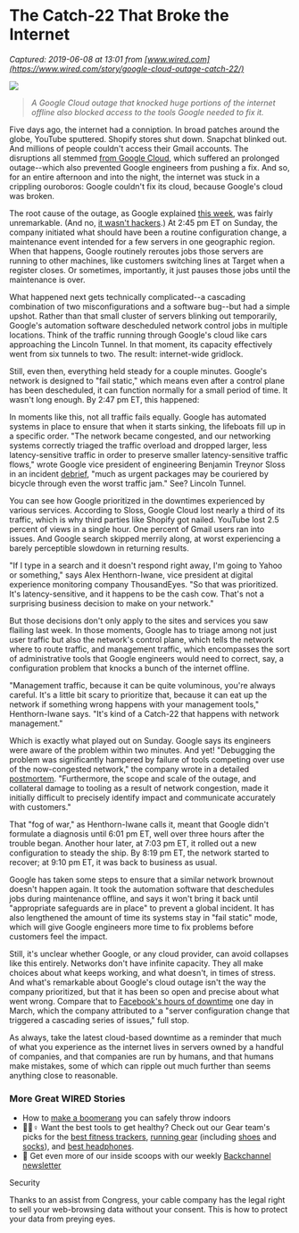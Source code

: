 # The Catch-22 That Broke the Internet

_Captured: 2019-06-08 at 13:01 from [www.wired.com](https://www.wired.com/story/google-cloud-outage-catch-22/)_

![](https://media.wired.com/photos/5cf98aa9b7de8d3bf61816ed/master/w_2400,c_limit/Security%20-%20Feature%20Art%20-%20google%20cloud%20outage%20v2.jpg)

> _A Google Cloud outage that knocked huge portions of the internet offline also blocked access to the tools Google needed to fix it._

Five days ago, the internet had a conniption. In broad patches around the globe, YouTube sputtered. Shopify stores shut down. Snapchat blinked out. And millions of people couldn't access their Gmail accounts. The disruptions all stemmed [from Google Cloud](https://www.wired.com/story/google-needs-grow-cloud-business-carefully/), which suffered an prolonged outage--which also prevented Google engineers from pushing a fix. And so, for an entire afternoon and into the night, the internet was stuck in a crippling ouroboros: Google couldn't fix its cloud, because Google's cloud was broken.

The root cause of the outage, as Google explained [this week](https://status.cloud.google.com/incident/cloud-networking/19009), was fairly unremarkable. (And no, [it wasn't hackers](https://www.wired.com/story/facebook-down-dont-blame-hackers/).) At 2:45 pm ET on Sunday, the company initiated what should have been a routine configuration change, a maintenance event intended for a few servers in one geographic region. When that happens, Google routinely reroutes jobs those servers are running to other machines, like customers switching lines at Target when a register closes. Or sometimes, importantly, it just pauses those jobs until the maintenance is over.

What happened next gets technically complicated--a cascading combination of two misconfigurations and a software bug--but had a simple upshot. Rather than that small cluster of servers blinking out temporarily, Google's automation software descheduled network control jobs in multiple locations. Think of the traffic running through Google's cloud like cars approaching the Lincoln Tunnel. In that moment, its capacity effectively went from six tunnels to two. The result: internet-wide gridlock.

Still, even then, everything held steady for a couple minutes. Google's network is designed to "fail static," which means even after a control plane has been descheduled, it can function normally for a small period of time. It wasn't long enough. By 2:47 pm ET, this happened:

In moments like this, not all traffic fails equally. Google has automated systems in place to ensure that when it starts sinking, the lifeboats fill up in a specific order. "The network became congested, and our networking systems correctly triaged the traffic overload and dropped larger, less latency-sensitive traffic in order to preserve smaller latency-sensitive traffic flows," wrote Google vice president of engineering Benjamin Treynor Sloss in an incident [debrief](https://cloud.google.com/blog/topics/inside-google-cloud/an-update-on-sundays-service-disruption), "much as urgent packages may be couriered by bicycle through even the worst traffic jam." See? Lincoln Tunnel.

You can see how Google prioritized in the downtimes experienced by various services. According to Sloss, Google Cloud lost nearly a third of its traffic, which is why third parties like Shopify got nailed. YouTube lost 2.5 percent of views in a single hour. One percent of Gmail users ran into issues. And Google search skipped merrily along, at worst experiencing a barely perceptible slowdown in returning results.

"If I type in a search and it doesn't respond right away, I'm going to Yahoo or something," says Alex Henthorn-Iwane, vice president at digital experience monitoring company ThousandEyes. "So that was prioritized. It's latency-sensitive, and it happens to be the cash cow. That's not a surprising business decision to make on your network."

But those decisions don't only apply to the sites and services you saw flailing last week. In those moments, Google has to triage among not just user traffic but also the network's control plane, which tells the network where to route traffic, and management traffic, which encompasses the sort of administrative tools that Google engineers would need to correct, say, a configuration problem that knocks a bunch of the internet offline.

"Management traffic, because it can be quite voluminous, you're always careful. It's a little bit scary to prioritize that, because it can eat up the network if something wrong happens with your management tools," Henthorn-Iwane says. "It's kind of a Catch-22 that happens with network management."

Which is exactly what played out on Sunday. Google says its engineers were aware of the problem within two minutes. And yet! "Debugging the problem was significantly hampered by failure of tools competing over use of the now-congested network," the company wrote in a detailed [postmortem](https://status.cloud.google.com/incident/cloud-networking/19009). "Furthermore, the scope and scale of the outage, and collateral damage to tooling as a result of network congestion, made it initially difficult to precisely identify impact and communicate accurately with customers."

That "fog of war," as Henthorn-Iwane calls it, meant that Google didn't formulate a diagnosis until 6:01 pm ET, well over three hours after the trouble began. Another hour later, at 7:03 pm ET, it rolled out a new configuration to steady the ship. By 8:19 pm ET, the network started to recover; at 9:10 pm ET, it was back to business as usual.

Google has taken some steps to ensure that a similar network brownout doesn't happen again. It took the automation software that deschedules jobs during maintenance offline, and says it won't bring it back until "appropriate safeguards are in place" to prevent a global incident. It has also lengthened the amount of time its systems stay in "fail static" mode, which will give Google engineers more time to fix problems before customers feel the impact.

Still, it's unclear whether Google, or any cloud provider, can avoid collapses like this entirely. Networks don't have infinite capacity. They all make choices about what keeps working, and what doesn't, in times of stress. And what's remarkable about Google's cloud outage isn't the way the company prioritized, but that it has been so open and precise about what went wrong. Compare that to [Facebook's hours of downtime](https://www.wired.com/story/facebook-down-dont-blame-hackers/) one day in March, which the company attributed to a "server configuration change that triggered a cascading series of issues," full stop.

As always, take the latest cloud-based downtime as a reminder that much of what you experience as the internet lives in servers owned by a handful of companies, and that companies are run by humans, and that humans make mistakes, some of which can ripple out much further than seems anything close to reasonable.

### More Great WIRED Stories

  * How to [make a boomerang](https://www.wired.com/story/how-to-make-a-roomerang/?itm_campaign=BottomRelatedStories_Sections_1) you can safely throw indoors
  * 🏃🏽♀️ Want the best tools to get healthy? Check out our Gear team's picks for the [best fitness trackers](https://www.wired.com/gallery/best-fitness-tracker/?itm_campaign=BottomRelatedStories), [running gear](https://www.wired.com/gallery/best-running-gear/?itm_campaign=BottomRelatedStories) (including [shoes](https://wired.com/gallery/best-trail-running-shoes-round-up/?itm_campaign=BottomRelatedStories) and [socks](https://www.wired.com/gallery/best-running-socks/?itm_campaign=BottomRelatedStories)), and [best headphones](https://www.wired.com/gallery/best-headphones-under-100/?itm_campaign=BottomRelatedStories).
  * 📩 Get even more of our inside scoops with our weekly [Backchannel newsletter](https://www.wired.com/newsletter/?name=backchannel&sourceCode=BottomStories)

Security

Thanks to an assist from Congress, your cable company has the legal right to sell your web-browsing data without your consent. This is how to protect your data from preying eyes.
